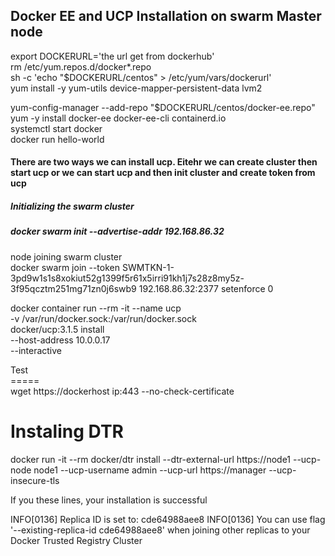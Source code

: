 ## Docker EE and UCP Installation on swarm Master node
export DOCKERURL='the url get from dockerhub' \
rm /etc/yum.repos.d/docker*.repo \
sh -c 'echo "$DOCKERURL/centos" > /etc/yum/vars/dockerurl' \
yum install -y yum-utils device-mapper-persistent-data lvm2 

yum-config-manager     --add-repo     "$DOCKERURL/centos/docker-ee.repo" \
yum -y install docker-ee docker-ee-cli containerd.io \
systemctl start docker \
docker run hello-world 

#### There are two ways we can install ucp. Eitehr we can create cluster then start ucp or we can start ucp and then init cluster and create token from ucp 

##### Initializing the swarm cluster
##### docker swarm init --advertise-addr  192.168.86.32 

node joining swarm cluster \
docker swarm join --token SWMTKN-1-3pd9w1s1s8xokiut52g1399f5r61x5irri91kh1j7s28z8my5z-3f95qcztm251mg71zn0j6swb9 192.168.86.32:2377 
setenforce 0  

docker container run --rm -it --name ucp \
  -v /var/run/docker.sock:/var/run/docker.sock \
  docker/ucp:3.1.5 install \
  --host-address 10.0.0.17 \
  --interactive

Test \
=====\
wget https://dockerhost ip:443 --no-check-certificate 

Instaling DTR
=============
docker run -it --rm docker/dtr install   --dtr-external-url https://node1 --ucp-node node1 --ucp-username admin   --ucp-url https://manager --ucp-insecure-tls 


If you these lines, your installation is successful

INFO[0136] Replica ID is set to: cde64988aee8
INFO[0136] You can use flag '--existing-replica-id cde64988aee8' when joining other replicas to your Docker Trusted Registry Cluster

